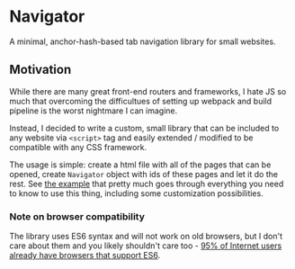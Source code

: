 # Navigator

A minimal, anchor-hash-based tab navigation library for small websites.

## Motivation

While there are many great front-end routers and frameworks, I hate JS so much that overcoming the
difficultues of setting up webpack and build pipeline is the worst nightmare I can imagine.

Instead, I decided to write a custom, small library that can be included to any website
via `<script>` tag and easily extended / modified to be compatible with any CSS framework.

The usage is simple: create a html file with all of the pages that can be opened,
create `Navigator` object with ids of these pages and let it do the rest.
See [the example](example.html) that pretty much goes through everything 
you need to know to use this thing, including some customization possibilities.

### Note on browser compatibility
The library uses ES6 syntax and will not work on old browsers, 
but I don't care about them and you likely shouldn't care too - 
[95% of Internet users already have browsers that support ES6](https://caniuse.com/#feat=es6).
